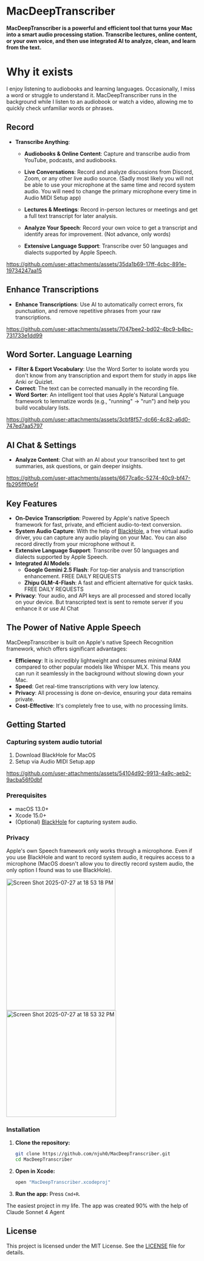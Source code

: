 # MacDeepTranscriber

**MacDeepTranscriber is a powerful and efficient tool that turns your Mac into a smart audio processing station. Transcribe lectures, online content, or your own voice, and then use integrated AI to analyze, clean, and learn from the text.**

# Why it exists
I enjoy listening to audiobooks and learning languages. Occasionally, I miss a word or struggle to understand it. MacDeepTranscriber runs in the background while I listen to an audiobook or watch a video, allowing me to quickly check unfamiliar words or phrases.

## Record
- **Transcribe Anything**:
  - **Audiobooks & Online Content**: Capture and transcribe audio from YouTube, podcasts, and audiobooks.
  - **Live Conversations**: Record and analyze discussions from Discord, Zoom, or any other live audio source. (Sadly most likely you will not be able to use your microphone at the same time and record system audio. You will need to change the primary microphone every time in Audio MIDI Setup app)
  - **Lectures & Meetings**: Record in-person lectures or meetings and get a full text transcript for later analysis.
  - **Analyze Your Speech**: Record your own voice to get a transcript and identify areas for improvement. (Not advance, only words)

  - **Extensive Language Support**: Transcribe over 50 languages and dialects supported by Apple Speech.

https://github.com/user-attachments/assets/35da1b69-17ff-4cbc-891e-19734247aa15

## Enhance Transcriptions 
  - **Enhance Transcriptions**: Use AI to automatically correct errors, fix punctuation, and remove repetitive phrases from your raw transcriptions.

https://github.com/user-attachments/assets/7047bee2-bd02-4bc9-b4bc-731733e1dd99

## Word Sorter. Language Learning
  - **Filter & Export Vocabulary**: Use the Word Sorter to isolate words you don't know from any transcription and export them for study in apps like Anki or Quizlet.
  - **Correct**: The text can be corrected manually in the recording file.
  - **Word Sorter**: An intelligent tool that uses Apple's Natural Language framework to lemmatize words (e.g., "running" -> "run") and help you build vocabulary lists.


https://github.com/user-attachments/assets/3cbf8f57-dc66-4c82-a6d0-747ed7aa5797

## AI Chat & Settings
  - **Analyze Content**: Chat with an AI about your transcribed text to get summaries, ask questions, or gain deeper insights.

https://github.com/user-attachments/assets/6677ca6c-5274-40c9-bf47-fb295fff0e5f


## Key Features

- **On-Device Transcription**: Powered by Apple's native Speech framework for fast, private, and efficient audio-to-text conversion.
- **System Audio Capture**: With the help of [BlackHole](https://github.com/ExistentialAudio/BlackHole), a free virtual audio driver, you can capture any audio playing on your Mac. You can also record directly from your microphone without it.
- **Extensive Language Support**: Transcribe over 50 languages and dialects supported by Apple Speech.
- **Integrated AI Models**: 
  - **Google Gemini 2.5 Flash**: For top-tier analysis and transcription enhancement. FREE DAILY REQUESTS
  - **Zhipu GLM-4-Flash**: A fast and efficient alternative for quick tasks. FREE DAILY REQUESTS
- **Privacy**: Your audio, and API keys are all processed and stored locally on your device. But transcripted text is sent to remote server if you enhance it or use AI Chat

## The Power of Native Apple Speech

MacDeepTranscriber is built on Apple's native Speech Recognition framework, which offers significant advantages:

- **Efficiency**: It is incredibly lightweight and consumes minimal RAM compared to other popular models like Whisper MLX. This means you can run it seamlessly in the background without slowing down your Mac.
- **Speed**: Get real-time transcriptions with very low latency.
- **Privacy**: All processing is done on-device, ensuring your data remains private.
- **Cost-Effective**: It's completely free to use, with no processing limits.

## Getting Started

### Capturing system audio tutorial
1. Download BlackHole for MacOS
2. Setup via Audio MIDI Setup.app
   
https://github.com/user-attachments/assets/54104d92-9913-4a9c-aeb2-9acba56f0dbf


### Prerequisites

- macOS 13.0+
- Xcode 15.0+
- (Optional) [BlackHole](https://github.com/ExistentialAudio/BlackHole) for capturing system audio.

### Privacy
Apple's own Speech framework only works through a microphone. Even if you use BlackHole and want to record system audio, it requires access to a microphone (MacOS doesn't allow you to directly record system audio, the only option I found was to use BlackHole).

<img width="287" height="347" alt="Screen Shot 2025-07-27 at 18 53 18 PM" src="https://github.com/user-attachments/assets/5098815b-f4f2-4ade-880b-7f30ac3b1878" />
<img width="289" height="281" alt="Screen Shot 2025-07-27 at 18 53 32 PM" src="https://github.com/user-attachments/assets/83149578-3dcb-42ff-9468-0a1ad15a4ad4" />


### Installation

1.  **Clone the repository:**
    ```bash
    git clone https://github.com/njuh0/MacDeepTranscriber.git
    cd MacDeepTranscriber
    ```

2.  **Open in Xcode:**
    ```bash
    open "MacDeepTranscriber.xcodeproj"
    ```

3.  **Run the app:** Press `Cmd+R`.

The easiest project in my life. The app was created 90% with the help of Claude Sonnet 4 Agent

## License

This project is licensed under the MIT License. See the [LICENSE](LICENSE) file for details.
